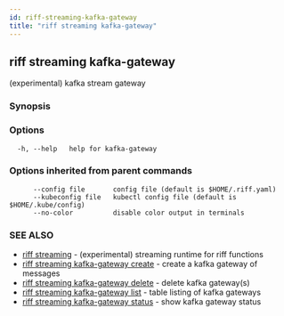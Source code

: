 ```yaml
---
id: riff-streaming-kafka-gateway
title: "riff streaming kafka-gateway"
---
```

## riff streaming kafka-gateway

(experimental) kafka stream gateway

### Synopsis

<todo>

### Options

```
  -h, --help   help for kafka-gateway
```

### Options inherited from parent commands

```
      --config file       config file (default is $HOME/.riff.yaml)
      --kubeconfig file   kubectl config file (default is $HOME/.kube/config)
      --no-color          disable color output in terminals
```

### SEE ALSO

* [riff streaming](riff_streaming.md)	 - (experimental) streaming runtime for riff functions
* [riff streaming kafka-gateway create](riff_streaming_kafka-gateway_create.md)	 - create a kafka gateway of messages
* [riff streaming kafka-gateway delete](riff_streaming_kafka-gateway_delete.md)	 - delete kafka gateway(s)
* [riff streaming kafka-gateway list](riff_streaming_kafka-gateway_list.md)	 - table listing of kafka gateways
* [riff streaming kafka-gateway status](riff_streaming_kafka-gateway_status.md)	 - show kafka gateway status

